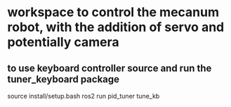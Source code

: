 # workspace to control the mecanum robot, with the addition of servo and potentially camera

## to use keyboard controller source and run the tuner_keyboard package

  source install/setup.bash
  ros2 run pid_tuner tune_kb
